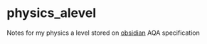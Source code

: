 # physics_alevel

Notes for my physics a level stored on [obsidian](https://obsidian.md/)
AQA specification

